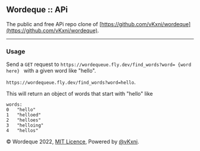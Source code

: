 ## Wordeque :: APi

The public and free APi repo clone of [https://github.com/vKxni/wordeque](https://github.com/vKxni/wordeque).

---

### Usage

Send a `GET` request to `https://wordequeue.fly.dev/find_words?word= {word here} ` with a given word like "hello".

`https://wordequeue.fly.dev/find_words?word=hello`.

This will return an object of words that start with "hello" like 

```
words:	
0	"hello"
1	"helloed"
2	"helloes"
3	"helloing"
4	"hellos"
```

© Wordeque 2022, [MIT Licence](/LICENSE), Powered by [@vKxni](https://github.com/vKxni).